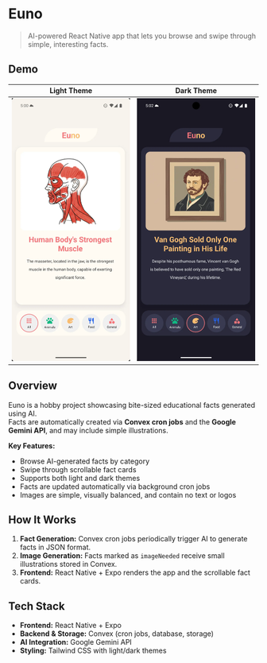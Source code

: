 # Euno

> AI-powered React Native app that lets you browse and swipe through simple, interesting facts.

## Demo

| Light Theme                            | Dark Theme                           |
| -------------------------------------- | ------------------------------------ |
| ![Light Theme](readme/Euno_light.webp) | ![Dark Theme](readme/Euno_dark.webp) |

## Overview

Euno is a hobby project showcasing bite-sized educational facts generated using AI.  
Facts are automatically created via **Convex cron jobs** and the **Google Gemini API**, and may include simple illustrations.

**Key Features:**

- Browse AI-generated facts by category
- Swipe through scrollable fact cards
- Supports both light and dark themes
- Facts are updated automatically via background cron jobs
- Images are simple, visually balanced, and contain no text or logos

## How It Works

1. **Fact Generation:** Convex cron jobs periodically trigger AI to generate facts in JSON format.
2. **Image Generation:** Facts marked as `imageNeeded` receive small illustrations stored in Convex.
3. **Frontend:** React Native + Expo renders the app and the scrollable fact cards.

## Tech Stack

- **Frontend:** React Native + Expo
- **Backend & Storage:** Convex (cron jobs, database, storage)
- **AI Integration:** Google Gemini API
- **Styling:** Tailwind CSS with light/dark themes
